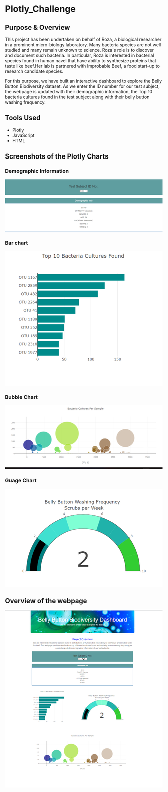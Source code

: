 # Plotly_Challenge

## Purpose & Overview

This project has been undertaken on behalf of Roza, a biological researcher in a prominent micro-biology laboratory. Many bacteria species are not well studied and many remain unknown to science. Roza's role is to discover and document such bacteria. In particular, Roza is interested in bacterial species found in human navel that have ability to synthesize proteins that taste like beef.Her lab is partnered with Improbable Beef, a food start-up to research candidate species. 

For this purpose, we have built an interactive dashboard to explore the Belly Button Biodiversity dataset. As we enter the ID number for our test subject, the webpage is updated with their demographic information, the Top 10 bacteria cultures found in the test subject along with their belly button washing frequency.

## Tools Used

- Plotly
- JavaScript
- HTML

## Screenshots of the Plotly Charts

### Demographic Information

![](images/demographic_info.png)

### Bar chart 

![](images/bar_chart.png)

### Bubble Chart 

![](images/bubble_chart.png)

### Guage Chart

![](images/guage_chart.png)

## Overview of the webpage

![](images/webpage_full_view.png)


